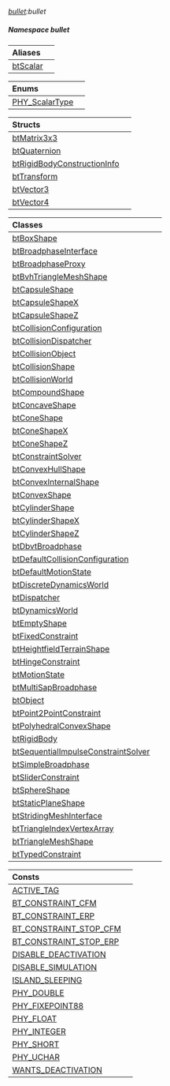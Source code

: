 _[bullet](../../modules/bullet/bullet-module.md):bullet_
##### Namespace bullet

| Aliases | |
|:---|:---|
| [btScalar](bullet-btscalar.md) |  |

| Enums | |
|:---|:---|
| [PHY\_ScalarType](bullet-phy_scalartype.md) |  |

| Structs | |
|:---|:---|
| [btMatrix3x3](bullet-btmatrix3x3.md) |  |
| [btQuaternion](bullet-btquaternion.md) |  |
| [btRigidBodyConstructionInfo](bullet-btrigidbodyconstructioninfo.md) |  |
| [btTransform](bullet-bttransform.md) |  |
| [btVector3](bullet-btvector3.md) |  |
| [btVector4](bullet-btvector4.md) |  |

| Classes | |
|:---|:---|
| [btBoxShape](bullet-btboxshape.md) |  |
| [btBroadphaseInterface](bullet-btbroadphaseinterface.md) |  |
| [btBroadphaseProxy](bullet-btbroadphaseproxy.md) |  |
| [btBvhTriangleMeshShape](bullet-btbvhtrianglemeshshape.md) |  |
| [btCapsuleShape](bullet-btcapsuleshape.md) |  |
| [btCapsuleShapeX](bullet-btcapsuleshapex.md) |  |
| [btCapsuleShapeZ](bullet-btcapsuleshapez.md) |  |
| [btCollisionConfiguration](bullet-btcollisionconfiguration.md) |  |
| [btCollisionDispatcher](bullet-btcollisiondispatcher.md) |  |
| [btCollisionObject](bullet-btcollisionobject.md) |  |
| [btCollisionShape](bullet-btcollisionshape.md) |  |
| [btCollisionWorld](bullet-btcollisionworld.md) |  |
| [btCompoundShape](bullet-btcompoundshape.md) |  |
| [btConcaveShape](bullet-btconcaveshape.md) |  |
| [btConeShape](bullet-btconeshape.md) |  |
| [btConeShapeX](bullet-btconeshapex.md) |  |
| [btConeShapeZ](bullet-btconeshapez.md) |  |
| [btConstraintSolver](bullet-btconstraintsolver.md) |  |
| [btConvexHullShape](bullet-btconvexhullshape.md) |  |
| [btConvexInternalShape](bullet-btconvexinternalshape.md) |  |
| [btConvexShape](bullet-btconvexshape.md) |  |
| [btCylinderShape](bullet-btcylindershape.md) |  |
| [btCylinderShapeX](bullet-btcylindershapex.md) |  |
| [btCylinderShapeZ](bullet-btcylindershapez.md) |  |
| [btDbvtBroadphase](bullet-btdbvtbroadphase.md) |  |
| [btDefaultCollisionConfiguration](bullet-btdefaultcollisionconfiguration.md) |  |
| [btDefaultMotionState](bullet-btdefaultmotionstate.md) |  |
| [btDiscreteDynamicsWorld](bullet-btdiscretedynamicsworld.md) |  |
| [btDispatcher](bullet-btdispatcher.md) |  |
| [btDynamicsWorld](bullet-btdynamicsworld.md) |  |
| [btEmptyShape](bullet-btemptyshape.md) |  |
| [btFixedConstraint](bullet-btfixedconstraint.md) |  |
| [btHeightfieldTerrainShape](bullet-btheightfieldterrainshape.md) |  |
| [btHingeConstraint](bullet-bthingeconstraint.md) |  |
| [btMotionState](bullet-btmotionstate.md) |  |
| [btMultiSapBroadphase](bullet-btmultisapbroadphase.md) |  |
| [btObject](bullet-btobject.md) |  |
| [btPoint2PointConstraint](bullet-btpoint2pointconstraint.md) |  |
| [btPolyhedralConvexShape](bullet-btpolyhedralconvexshape.md) |  |
| [btRigidBody](bullet-btrigidbody.md) |  |
| [btSequentialImpulseConstraintSolver](bullet-btsequentialimpulseconstraintsolver.md) |  |
| [btSimpleBroadphase](bullet-btsimplebroadphase.md) |  |
| [btSliderConstraint](bullet-btsliderconstraint.md) |  |
| [btSphereShape](bullet-btsphereshape.md) |  |
| [btStaticPlaneShape](bullet-btstaticplaneshape.md) |  |
| [btStridingMeshInterface](bullet-btstridingmeshinterface.md) |  |
| [btTriangleIndexVertexArray](bullet-bttriangleindexvertexarray.md) |  |
| [btTriangleMeshShape](bullet-bttrianglemeshshape.md) |  |
| [btTypedConstraint](bullet-bttypedconstraint.md) |  |

| Consts | |
|:---|:---|
| [ACTIVE\_TAG](bullet-active_tag.md) |  |
| [BT\_CONSTRAINT\_CFM](bullet-bt_constraint_cfm.md) |  |
| [BT\_CONSTRAINT\_ERP](bullet-bt_constraint_erp.md) |  |
| [BT\_CONSTRAINT\_STOP\_CFM](bullet-bt_constraint_stop_cfm.md) |  |
| [BT\_CONSTRAINT\_STOP\_ERP](bullet-bt_constraint_stop_erp.md) |  |
| [DISABLE\_DEACTIVATION](bullet-disable_deactivation.md) |  |
| [DISABLE\_SIMULATION](bullet-disable_simulation.md) |  |
| [ISLAND\_SLEEPING](bullet-island_sleeping.md) |  |
| [PHY\_DOUBLE](bullet-phy_double.md) |  |
| [PHY\_FIXEPOINT88](bullet-phy_fixepoint88.md) |  |
| [PHY\_FLOAT](bullet-phy_float.md) |  |
| [PHY\_INTEGER](bullet-phy_integer.md) |  |
| [PHY\_SHORT](bullet-phy_short.md) |  |
| [PHY\_UCHAR](bullet-phy_uchar.md) |  |
| [WANTS\_DEACTIVATION](bullet-wants_deactivation.md) |  |
